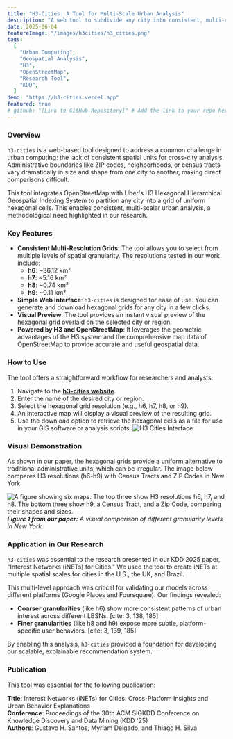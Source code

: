 ```yaml
---
title: "H3-Cities: A Tool for Multi-Scale Urban Analysis"
description: "A web tool to subdivide any city into consistent, multi-resolution hexagonal grids using Uber's H3 and OpenStreetMap, supporting scalable urban research."
date: 2025-06-04
featureImage: "/images/h3cities/h3_cities.png"
tags:
  [
    "Urban Computing",
    "Geospatial Analysis",
    "H3",
    "OpenStreetMap",
    "Research Tool",
    "KDD",
  ]
demo: "https://h3-cities.vercel.app"
featured: true
# github: "[Link to GitHub Repository]" # Add the link to your repo here
---
```


### Overview

`h3-cities` is a web-based tool designed to address a common challenge in urban computing: the lack of consistent spatial units for cross-city analysis. Administrative boundaries like ZIP codes, neighborhoods, or census tracts vary dramatically in size and shape from one city to another, making direct comparisons difficult.

This tool integrates OpenStreetMap with Uber's H3 Hexagonal Hierarchical Geospatial Indexing System to partition any city into a grid of uniform hexagonal cells. This enables consistent, multi-scalar urban analysis, a methodological need highlighted in our research.

### Key Features

- **Consistent Multi-Resolution Grids**: The tool allows you to select from multiple levels of spatial granularity. The resolutions tested in our work include:
  - **h6**: ~36.12 km²
  - **h7**: ~5.16 km²
  - **h8**: ~0.74 km²
  - **h9**: ~0.11 km²
- **Simple Web Interface**: `h3-cities` is designed for ease of use. You can generate and download hexagonal grids for any city in a few clicks.
- **Visual Preview**: The tool provides an instant visual preview of the hexagonal grid overlaid on the selected city or region.
- **Powered by H3 and OpenStreetMap**: It leverages the geometric advantages of the H3 system and the comprehensive map data of OpenStreetMap to provide accurate and useful geospatial data.

### How to Use

The tool offers a straightforward workflow for researchers and analysts:

1. Navigate to the **[h3-cities website](https://h3-cities.vercel.app/)**.
2. Enter the name of the desired city or region.
3. Select the hexagonal grid resolution (e.g., h6, h7, h8, or h9).
4. An interactive map will display a visual preview of the resulting grid.
5. Use the download option to retrieve the hexagonal cells as a file for use in your GIS software or analysis scripts.
   ![H3 Cities Interface](/images/h3cities/h3_cities.png)

### Visual Demonstration

As shown in our paper, the hexagonal grids provide a uniform alternative to traditional administrative units, which can be irregular. The image below compares H3 resolutions (h6-h9) with Census Tracts and ZIP Codes in New York.

![A figure showing six maps. The top three show H3 resolutions h6, h7, and h8. The bottom three show h9, a Census Tract, and a Zip Code, comparing their shapes and sizes.](/images/h3cities/new_york_different_granularities_size_comparision.png)
_**Figure 1 from our paper:** A visual comparison of different granularity levels in New York._

### Application in Our Research

`h3-cities` was essential to the research presented in our KDD 2025 paper, "Interest Networks (iNETs) for Cities." We used the tool to create iNETs at multiple spatial scales for cities in the U.S., the UK, and Brazil.

This multi-level approach was critical for validating our models across different platforms (Google Places and Foursquare). Our findings revealed:

- **Coarser granularities** (like h6) show more consistent patterns of urban interest across different LBSNs. [cite: 3, 138, 185]
- **Finer granularities** (like h8 and h9) expose more subtle, platform-specific user behaviors. [cite: 3, 139, 185]

By enabling this analysis, `h3-cities` provided a foundation for developing our scalable, explainable recommendation system.

### Publication

This tool was essential for the following publication:

**Title**: Interest Networks (iNETs) for Cities: Cross-Platform Insights and Urban Behavior Explanations  
**Conference**: Proceedings of the 30th ACM SIGKDD Conference on Knowledge Discovery and Data Mining (KDD '25)  
**Authors**: Gustavo H. Santos, Myriam Delgado, and Thiago H. Silva
